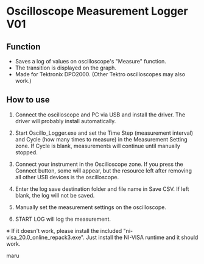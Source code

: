 # Oscilloscope Measurement Logger V01

## Function
- Saves a log of values on oscilloscope's "Measure" function.
- The transition is displayed on the graph.
- Made for Tektronix DPO2000. (Other Tektro oscilloscopes may also work.)

## How to use
1. Connect the oscilloscope and PC via USB and install the driver.
    The driver will probably install automatically.

2. Start Oscillo_Logger.exe and set the Time Step (measurement interval) and Cycle (how many times to measure) in the Measurement Setting zone.
    If Cycle is blank, measurements will continue until manually stopped.

3. Connect your instrument in the Oscilloscope zone.
    If you press the Connect button, some will appear, but the resource left after removing all other USB devices is the oscilloscope.

4. Enter the log save destination folder and file name in Save CSV.
    If left blank, the log will not be saved.

5. Manually set the measurement settings on the oscilloscope.

6. START LOG will log the measurement.

※
If it doesn't work, please install the included "ni-visa_20.0_online_repack3.exe".
Just install the NI-VISA runtime and it should work.

maru

